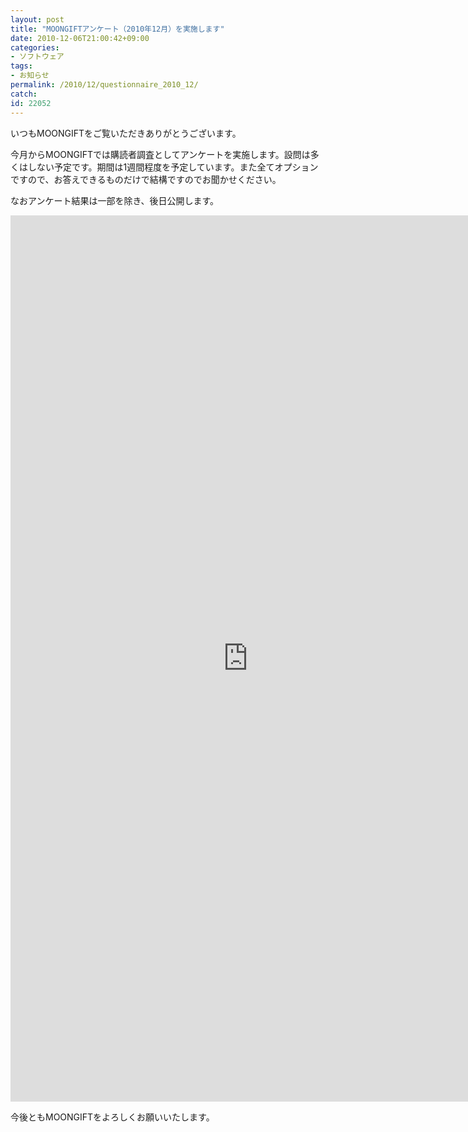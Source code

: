 ```yaml
---
layout: post
title: "MOONGIFTアンケート（2010年12月）を実施します"
date: 2010-12-06T21:00:42+09:00
categories:
- ソフトウェア
tags: 
- お知らせ
permalink: /2010/12/questionnaire_2010_12/
catch: 
id: 22052
---
```

いつもMOONGIFTをご覧いただきありがとうございます。

  

今月からMOONGIFTでは購読者調査としてアンケートを実施します。設問は多くはしない予定です。期間は1週間程度を予定しています。また全てオプションですので、お答えできるものだけで結構ですのでお聞かせください。

  

なおアンケート結果は一部を除き、後日公開します。

<iframe src="https://spreadsheets.google.com/embeddedform?formkey=dFAwZ2t1UUxJZ0NnX2tNRWtpRUc2ZEE6MQ" width="760" height="1418" frameborder="0" marginheight="0" marginwidth="0">Loading...</iframe>  

今後ともMOONGIFTをよろしくお願いいたします。

  
